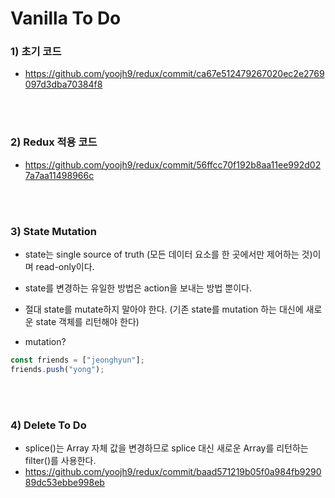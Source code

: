 # Vanilla To Do

### 1) 초기 코드

-   https://github.com/yoojh9/redux/commit/ca67e512479267020ec2e2769097d3dba70384f8

<br><br>

### 2) Redux 적용 코드

-   https://github.com/yoojh9/redux/commit/56ffcc70f192b8aa11ee992d027a7aa11498966c

<br><br>

### 3) State Mutation

-   state는 single source of truth (모든 데이터 요소를 한 곳에서만 제어하는 것)이며 read-only이다.
-   state를 변경하는 유일한 방법은 action을 보내는 방법 뿐이다.
-   절대 state를 mutate하지 말아야 한다. (기존 state를 mutation 하는 대신에 새로운 state 객체를 리턴해야 한다)

-   mutation?

```javascript
const friends = ["jeonghyun"];
friends.push("yong");
```

<br><br>

### 4) Delete To Do

-   splice()는 Array 자체 값을 변경하므로 splice 대신 새로운 Array를 리턴하는 filter()를 사용한다.
-   https://github.com/yoojh9/redux/commit/baad571219b05f0a984fb929089dc53ebbe998eb
